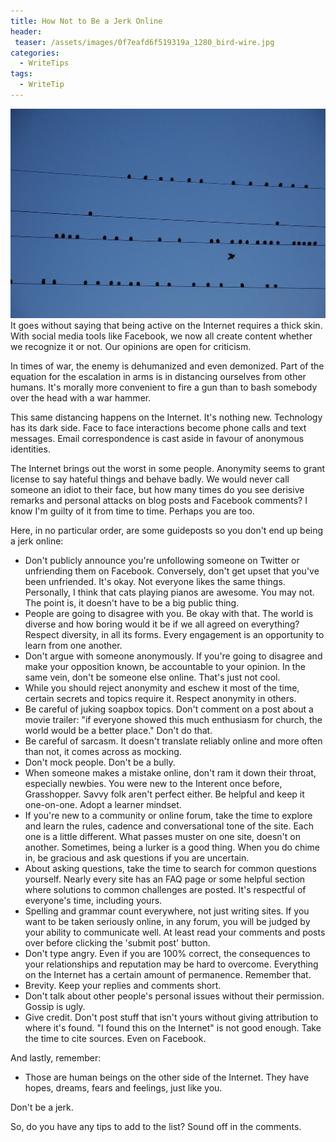 ```yaml
---
title: How Not to Be a Jerk Online
header:
 teaser: /assets/images/0f7eafd6f519319a_1280_bird-wire.jpg
categories:
  - WriteTips
tags:
  - WriteTip
---
```

<img src="/assets/images/0f7eafd6f519319a_1280_bird-wire.jpg">It goes without saying that being active on the Internet requires a thick skin. With social media tools like Facebook, we now all create content whether we recognize it or not. Our opinions are open for criticism.

In times of war, the enemy is dehumanized and even demonized. Part of the equation for the escalation in arms is in distancing ourselves from other humans. It's morally more convenient to fire a gun than to bash somebody over the head with a war hammer.

This same distancing happens on the Internet. It's nothing new. Technology has its dark side. Face to face interactions become phone calls and text messages. Email correspondence is cast aside in favour of anonymous identities.

The Internet brings out the worst in some people. Anonymity seems to grant license to say hateful things and behave badly. We would never call someone an idiot to their face, but how many times do you see derisive remarks and personal attacks on blog posts and Facebook comments? I know I'm guilty of it from time to time. Perhaps you are too.

Here, in no particular order, are some guideposts so you don't end up being a jerk online:

<ul>
  <li>Don't publicly announce you're unfollowing someone on Twitter or unfriending them on Facebook. Conversely, don't get upset that you've been unfriended. It's okay. Not everyone likes the same things. Personally, I think that cats playing pianos are awesome. You may not. The point is, it doesn't have to be a big public thing.</li>
  <li>People are going to disagree with you. Be okay with that. The world is diverse and how boring would it be if we all agreed on everything? Respect diversity, in all its forms. Every engagement is an opportunity to learn from one another.</li>
  <li>Don't argue with someone anonymously. If you're going to disagree and make your opposition known, be accountable to your opinion. In the same vein, don't be someone else online. That's just not cool.</li>
  <li>While you should reject anonymity and eschew it most of the time, certain secrets and topics require it. Respect anonymity in others.</li>
  <li>Be careful of juking soapbox topics. Don't comment on a post about a movie trailer: "if everyone showed this much enthusiasm for church, the world would be a better place." Don't do that.</li>
  <li>Be careful of sarcasm. It doesn't translate reliably online and more often than not, it comes across as mocking.</li>
  <li>Don't mock people. Don't be a bully.</li>
  <li>When someone makes a mistake online, don't ram it down their throat, especially newbies. You were new to the Interent once before, Grasshopper. Savvy folk aren't perfect either. Be helpful and keep it one-on-one. Adopt a learner mindset.</li>
  <li>If you're new to a community or online forum, take the time to explore and learn the rules, cadence and conversational tone of the site. Each one is a little different. What passes muster on one site, doesn't on another. Sometimes, being a lurker is a good thing. When you do chime in, be gracious and ask questions if you are uncertain.</li>
  <li>About asking questions, take the time to search for common questions yourself. Nearly every site has an FAQ page or some helpful section where solutions to common challenges are posted. It's respectful of everyone's time, including yours.</li>
  <li>Spelling and grammar count everywhere, not just writing sites. If you want to be taken seriously online, in any forum, you will be judged by your ability to communicate well. At least read your comments and posts over before clicking the 'submit post' button.</li>
  <li>Don't type angry. Even if you are 100% correct, the consequences to your relationships and reputation may be hard to overcome. Everything on the Internet has a certain amount of permanence. Remember that.</li>
  <li>Brevity. Keep your replies and comments short.</li>
  <li>Don't talk about other people's personal issues without their permission. Gossip is ugly.</li>
  <li>Give credit. Don't post stuff that isn't yours without giving attribution to where it's found. "I found this on the Internet" is not good enough. Take the time to cite sources. Even on Facebook.</li>
</ul>

And lastly, remember:

<ul>
  <li>Those are human beings on the other side of the Internet. They have hopes, dreams, fears and feelings, just like you.</li>
</ul>

Don't be a jerk.

So, do you have any tips to add to the list? Sound off in the comments.